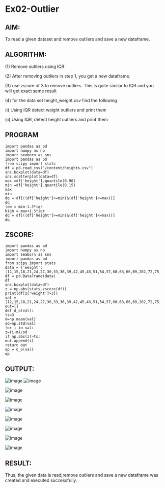 # Ex02-Outlier
## AIM:
To read a given dataset and remove outliers and save a new dataframe.
## ALGORITHM:
(1) Remove outliers using IQR

(2) After removing outliers in step 1, you get a new dataframe.

(3) use zscore of 3 to remove outliers. This is quite similar to IQR and you will get exact same result

(4) for the data set height_weight.csv find the following

(i) Using IQR detect weight outliers and print them

(ii) Using IQR, detect height outliers and print them
## PROGRAM
```
import pandas as pd
import numpy as np
import seaborn as sns
import pandas as pd
from scipy import stats
df = pd.read_csv("/content/heights.csv")
sns.boxplot(data=df)
sns.scatterplot(data=df)
max =df['height'].quantile(0.90)
min =df['height'].quantile(0.15)
max
min
dq = df[((df['height']>=min)&(df['height']<=max))]
dq
low = min-1.5*iqr
high = max+1.5*iqr
dq = df[((df['height']>=min)&(df['height']<=max))]
dq
```
## ZSCORE:
```
import pandas as pd
import numpy as np
import seaborn as sns
import pandas as pd
from scipy import stats
data = {'weight':[12,15,18,21,24,27,30,33,36,39,42,45,48,51,54,57,60,63,66,69,202,72,75,78,81,84,232,87,90,93,96,99,258]}
df = pd.DataFrame(data)
df
sns.boxplot(data=df)
z = np.abs(stats.zscore(df))
print(df[z['weight']>3])
val =[12,15,18,21,24,27,30,33,36,39,42,45,48,51,54,57,60,63,66,69,202,72,75,78,81,84,232,87,90,93,96,99,258]
out=[]
def d_o(val):
ts=3
m=np.mean(val)
sd=np.std(val)
for i in val:
z=(i-m)/sd
if np.abs(z)>ts:
out.append(i)
return out
op = d_o(val)
op
```
## OUTPUT:
![image](https://github.com/Naveenaa28/ODD2023---Datascience---Ex-02/assets/131433133/435f044e-94c9-48d2-971e-53052683560d)
![image](https://github.com/Naveenaa28/ODD2023---Datascience---Ex-02/assets/131433133/0ec2b1ed-88b0-471c-81e6-2e3fe4287a59)

![image](https://github.com/Naveenaa28/ODD2023---Datascience---Ex-02/assets/131433133/249a7150-536d-4bfa-abe9-c57aa1fe3b32)

![image](https://github.com/Naveenaa28/ODD2023---Datascience---Ex-02/assets/131433133/45015133-a0c7-4154-bd64-5b969db7f72e)

![image](https://github.com/Naveenaa28/ODD2023---Datascience---Ex-02/assets/131433133/6d944d59-2b2c-4153-9047-40afe41fcf95)

![image](https://github.com/Naveenaa28/ODD2023---Datascience---Ex-02/assets/131433133/7db61a85-70ee-4619-bd76-2688be29bfda)

![image](https://github.com/Naveenaa28/ODD2023---Datascience---Ex-02/assets/131433133/1261cf09-cb58-4b2f-a6cd-7ca5f7f746a8)

![image](https://github.com/Naveenaa28/ODD2023---Datascience---Ex-02/assets/131433133/87623320-45d1-45df-b46f-4493afdf3eb2)

![image](https://github.com/Naveenaa28/ODD2023---Datascience---Ex-02/assets/131433133/8768ba05-ae9d-418a-a5f9-b21fff838845)
## RESULT:
Thus, the given data is read,remove outliers and save a new dataframe was created and executed successfully.











